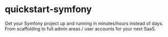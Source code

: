 # quickstart-symfony
Get your Symfony project up and running in minutes/hours instead of days. From scaffolding to full admin areas / user accounts for your next SaaS.
